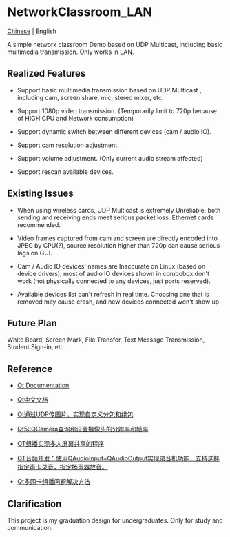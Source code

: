 # NetworkClassroom_LAN
 [Chinese](https://gitee.com/zty199/NetworkClassroom_LAN) | English

 A simple network classroom Demo based on UDP Multicast, including basic multimedia transmission. Only works in LAN.

## Realized Features
* Support basic multimedia transmission based on UDP Multicast , including cam, screen share, mic, stereo mixer, etc.

* Support 1080p video transmission. (Temporarily limit to 720p because of HIGH CPU and Network consumption)

* Support dynamic switch between different devices (cam / audio IO).

* Support cam resolution adjustment.

* Support volume adjustment. (Only current audio stream affected)

* Support rescan available devices.

## Existing Issues
* When using wireless cards, UDP Multicast is extremely Unreliable, both sending and receiving ends meet serious packet loss. Ethernet cards recommended.

* Video frames captured from cam and screen are directly encoded into JPEG by CPU(?), source resolution higher than 720p can cause serious lags on GUI.

* Cam / Audio IO devices' names are Inaccurate on Linux (based on device drivers), most of audio IO devices shown in combobox don't work (not physically connected to any devices, just ports reserved).

* Available devices list can't refresh in real time. Choosing one that is removed may cause crash, and new devices connected won't show up.

## Future Plan
White Board, Screen Mark, File Transfer, Text Message Transmission, Student Sign-in, etc.

## Reference
* [Qt Documentation](https://doc.qt.io/)

* [Qt中文文档](https://www.qtdoc.cn/)

* [Qt通过UDP传图片，实现自定义分包和组包](https://blog.csdn.net/caoshangpa/article/details/52681572)

* [Qt5::QCamera查询和设置摄像头的分辨率和帧率](https://blog.csdn.net/qq_28581781/article/details/99707091)

* [QT组播实现多人屏幕共享的程序](https://blog.csdn.net/jklinux/article/details/72236372)

* [QT音频开发：使用QAudioInput+QAudioOutput实现录音机功能，支持选择指定声卡录音，指定扬声器放音。](https://blog.csdn.net/xiaolong1126626497/article/details/105669037)

* [Qt多网卡组播问题解决方法](https://blog.csdn.net/sun_xf1/article/details/106423552)

## Clarification
This project is my graduation design for undergraduates. Only for study and communication.
